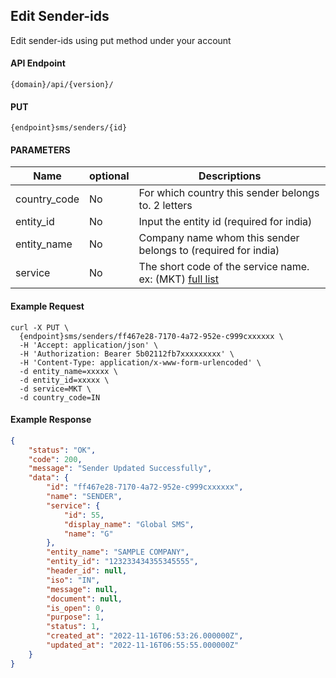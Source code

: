 ## Edit Sender-ids

Edit sender-ids using put method under your account

#### API Endpoint

```
{domain}/api/{version}/
```

#### PUT

```
{endpoint}sms/senders/{id}
```

#### PARAMETERS

| Name         | optional | Descriptions                                                                                 |
| ------------ | -------- | -------------------------------------------------------------------------------------------- |
| country_code | No       | For which country this sender belongs to. 2 letters                                          |
| entity_id    | No       | Input the entity id (required for india)                                                     |
| entity_name  | No       | Company name whom this sender belongs to (required for india)                                |
| service      | No       | The short code of the service name. ex: (MKT) [full list](/docs/{version}/#content-products) |

#### Example Request

```
curl -X PUT \
  {endpoint}sms/senders/ff467e28-7170-4a72-952e-c999cxxxxxx \
  -H 'Accept: application/json' \
  -H 'Authorization: Bearer 5b02112fb7xxxxxxxxx' \
  -H 'Content-Type: application/x-www-form-urlencoded' \
  -d entity_name=xxxxx \
  -d entity_id=xxxxx \
  -d service=MKT \
  -d country_code=IN
```

#### Example Response

```json
{
    "status": "OK",
    "code": 200,
    "message": "Sender Updated Successfully",
    "data": {
        "id": "ff467e28-7170-4a72-952e-c999cxxxxxx",
        "name": "SENDER",
        "service": {
            "id": 55,
            "display_name": "Global SMS",
            "name": "G"
        },
        "entity_name": "SAMPLE COMPANY",
        "entity_id": "123233434355345555",
        "header_id": null,
        "iso": "IN",
        "message": null,
        "document": null,
        "is_open": 0,
        "purpose": 1,
        "status": 1,
        "created_at": "2022-11-16T06:53:26.000000Z",
        "updated_at": "2022-11-16T06:55:55.000000Z"
    }
}
```
